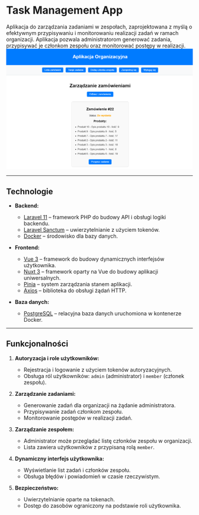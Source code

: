 # Task Management App

Aplikacja do zarządzania zadaniami w zespołach, zaprojektowana z myślą o efektywnym przypisywaniu i monitorowaniu realizacji zadań w ramach organizacji. Aplikacja pozwala administratorom generować zadania, przypisywać je członkom zespołu oraz monitorować postępy w realizacji.
![Project Image](frontend\assets\project-look.png)

---

## **Technologie**

- **Backend:**
  - [Laravel 11](https://laravel.com/) – framework PHP do budowy API i obsługi logiki backendu.
  - [Laravel Sanctum](https://laravel.com/docs/11.x/sanctum) – uwierzytelnianie z użyciem tokenów.
  - [Docker](https://www.docker.com/) – środowisko dla bazy danych.

- **Frontend:**
  - [Vue 3](https://vuejs.org/) – framework do budowy dynamicznych interfejsów użytkownika.
  - [Nuxt 3](https://nuxt.com/) – framework oparty na Vue do budowy aplikacji uniwersalnych.
  - [Pinia](https://pinia.vuejs.org/) – system zarządzania stanem aplikacji.
  - [Axios](https://axios-http.com/) – biblioteka do obsługi żądań HTTP.

- **Baza danych:**
  - [PostgreSQL](https://www.postgresql.org/) – relacyjna baza danych uruchomiona w kontenerze Docker.

---

## **Funkcjonalności**

1. **Autoryzacja i role użytkowników:**
   - Rejestracja i logowanie z użyciem tokenów autoryzacyjnych.
   - Obsługa ról użytkowników: `admin` (administrator) i `member` (członek zespołu).

2. **Zarządzanie zadaniami:**
   - Generowanie zadań dla organizacji na żądanie administratora.
   - Przypisywanie zadań członkom zespołu.
   - Monitorowanie postępów w realizacji zadań.

3. **Zarządzanie zespołem:**
   - Administrator może przeglądać listę członków zespołu w organizacji.
   - Lista zawiera użytkowników z przypisaną rolą `member`.

4. **Dynamiczny interfejs użytkownika:**
   - Wyświetlanie list zadań i członków zespołu.
   - Obsługa błędów i powiadomień w czasie rzeczywistym.

5. **Bezpieczeństwo:**
   - Uwierzytelnianie oparte na tokenach.
   - Dostęp do zasobów ograniczony na podstawie roli użytkownika.
